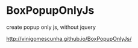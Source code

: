 # BoxPopupOnlyJs

create popup only js, without jquery

http://vinigomescunha.github.io/BoxPopupOnlyJs/

